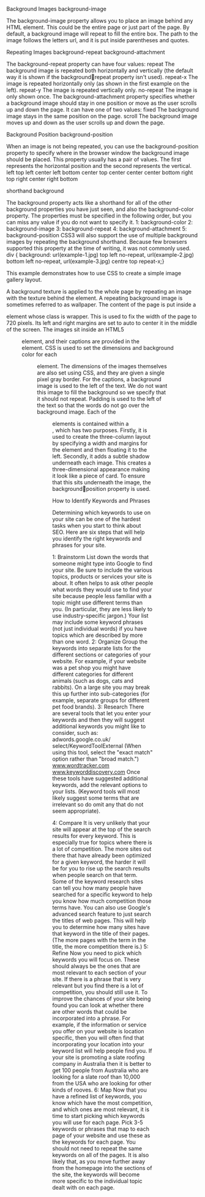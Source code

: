 Background Images
background-image

The background-image
property allows you to place 
an image behind any HTML 
element. This could be the entire 
page or just part of the page. By 
default, a background image will 
repeat to fill the entire box.
The path to the image follows 
the letters url, and it is put 
inside parentheses and quotes.


Repeating Images
background-repeat
background-attachment


The background-repeat
property can have four values:
repeat
The background image is 
repeated both horizontally and 
vertically (the default way it 
is shown if the backgroundrepeat property isn't used).
repeat-x
The image is repeated 
horizontally only (as shown in 
the first example on the left).
repeat-y
The image is repeated vertically 
only.
no-repeat
The image is only shown once.
The background-attachment 
property specifies whether a 
background image should stay in 
one position or move as the user 
scrolls up and down the page. It 
can have one of two values:
fixed
The background image stays in 
the same position on the page.
scroll
The background image moves 
up and down as the user scrolls 
up and down the page.

Background Position
background-position

When an image is not being 
repeated, you can use the 
background-position
property to specify where in the 
browser window the background 
image should be placed. 
This property usually has a pair 
of values. The first represents 
the horizontal position and the 
second represents the vertical.
 left top
 left center
 left bottom
 center top
 center center
 center bottom
 right top
 right center
 right bottom

shorthand
background

The background property acts 
like a shorthand for all of the 
other background properties 
you have just seen, and also the 
background-color property.
The properties must be specified 
in the following order, but you 
can miss any value if you do not 
want to specify it.
1: background-color
2: background-image
3: background-repeat
4: background-attachment
5: background-position
CSS3 will also support the use 
of multiple background images 
by repeating the background
shorthand. Because few 
browsers supported this 
property at the time of writing, it 
was not commonly used.
div {
 background:
 url(example-1.jpg)
 top left no-repeat,
 url(example-2.jpg) 
 bottom left no-repeat, 
 url(example-3.jpg) 
 centre top repeat-x;}

This example demonstrates how to use CSS to 
create a simple image gallery layout.


A background texture is applied to the whole page by repeating an 
image with the texture behind the <body> element. A repeating 
background image is sometimes referred to as wallpaper.
The content of the page is put inside a <div> element whose class is 
wrapper. This is used to fix the width of the page to 720 pixels. Its left 
and right margins are set to auto to center it in the middle of the screen.
The images sit inside an HTML5 <figure> element, and their captions 
are provided in the <figcaption> element. CSS is used to set the 
dimensions and background color for each <figure> element. The 
dimensions of the images themselves are also set using CSS, and they 
are given a single pixel gray border. 
For the captions, a background image is used to the left of the text. We 
do not want this image to fill the background so we specify that it should 
not repeat. Padding is used to the left of the text so that the words do 
not go over the background image.
Each of the <figure> elements is contained within a <div>, which has 
two purposes. Firstly, it is used to create the three-column layout by 
specifying a width and margins for the element and then floating it to 
the left. Secondly, it adds a subtle shadow underneath each image. This 
creates a three-dimensional appearance making it look like a piece of 
card. To ensure that this sits underneath the image, the backgroundposition property is used.

How to Identify 
Keywords and Phrases

Determining which keywords to use on your site can be one of the 
hardest tasks when you start to think about SEO. Here are six steps that 
will help you identify the right keywords and phrases for your site.

1: Brainstorm
List down the words that 
someone might type into 
Google to find your site. Be sure 
to include the various topics, 
products or services your site is 
about.
It often helps to ask other people 
what words they would use to 
find your site because people 
less familiar with a topic might 
use different terms than you. (In 
particular, they are less likely to 
use industry-specific jargon.)
Your list may include some 
keyword phrases (not just 
individual words) if you have 
topics which are described by 
more than one word.
2: Organize
Group the keywords into 
separate lists for the different 
sections or categories of your 
website.
For example, if your website 
was a pet shop you might have 
different categories for different 
animals (such as dogs, cats and 
rabbits).
On a large site you may 
break this up further into 
sub-categories (for example, 
separate groups for different pet 
food brands).
3: Research
There are several tools that let 
you enter your keywords and 
then they will suggest additional 
keywords you might like to 
consider, such as:
adwords.google.co.uk/
select/KeywordToolExternal
(When using this tool, select the 
"exact match" option rather than 
"broad match.")
www.wordtracker.com
www.keyworddiscovery.com
Once these tools have suggested 
additional keywords, add the 
relevant options to your lists. 
(Keyword tools will most likely 
suggest some terms that are 
irrelevant so do omit any that do 
not seem appropriate).

4: Compare
It is very unlikely that your 
site will appear at the top of 
the search results for every 
keyword. This is especially true 
for topics where there is a lot 
of competition. The more sites 
out there that have already been 
optimized for a given keyword, 
the harder it will be for you to 
rise up the search results when 
people search on that term.
Some of the keyword research 
sites can tell you how many 
people have searched for a 
specific keyword to help you 
know how much competition 
those terms have.
You can also use Google's 
advanced search feature to 
just search the titles of web 
pages. This will help you to 
determine how many sites have 
that keyword in the title of their 
pages. (The more pages with 
the term in the title, the more 
competition there is.)
5: Refine
Now you need to pick which 
keywords you will focus on. 
These should always be the ones 
that are most relevant to each 
section of your site.
If there is a phrase that is very 
relevant but you find there is a 
lot of competition, you should 
still use it. To improve the 
chances of your site being found 
you can look at whether there 
are other words that could be 
incorporated into a phrase. For 
example, if the information or 
service you offer on your website 
is location specific, then you will 
often find that incorporating 
your location into your keyword 
list will help people find you.
If your site is promoting a slate 
roofing company in Australia 
then it is better to get 100 
people from Australia who are 
looking for a slate roof than 
10,000 from the USA who are 
looking for other kinds of rooves.
6: Map
Now that you have a refined list 
of keywords, you know which 
have the most competition, and 
which ones are most relevant, 
it is time to start picking which 
keywords you will use for each 
page.
Pick 3-5 keywords or phrases 
that map to each page of your 
website and use these as the 
keywords for each page.
You should not need to repeat 
the same keywords on all of 
the pages. It is also likely that, 
as you move further away from 
the homepage into the sections 
of the site, the keywords will 
become more specific to the 
individual topic dealt with on 
each page.

